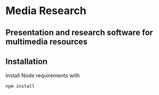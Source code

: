 # Media Research

## Presentation and research software for multimedia resources

## Installation

Install Node requirements with

```shell
npm install
```
